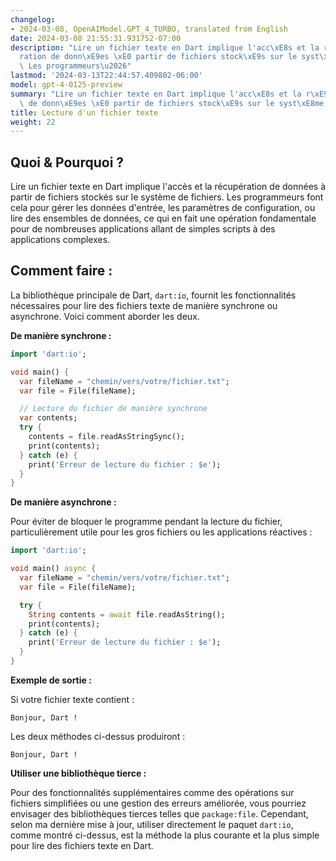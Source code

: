 ```yaml
---
changelog:
- 2024-03-08, OpenAIModel.GPT_4_TURBO, translated from English
date: 2024-03-08 21:55:31.931752-07:00
description: "Lire un fichier texte en Dart implique l'acc\xE8s et la r\xE9cup\xE9\
  ration de donn\xE9es \xE0 partir de fichiers stock\xE9s sur le syst\xE8me de fichiers.\
  \ Les programmeurs\u2026"
lastmod: '2024-03-13T22:44:57.409802-06:00'
model: gpt-4-0125-preview
summary: "Lire un fichier texte en Dart implique l'acc\xE8s et la r\xE9cup\xE9ration\
  \ de donn\xE9es \xE0 partir de fichiers stock\xE9s sur le syst\xE8me de fichiers."
title: Lecture d'un fichier texte
weight: 22
---
```


## Quoi & Pourquoi ?

Lire un fichier texte en Dart implique l'accès et la récupération de données à partir de fichiers stockés sur le système de fichiers. Les programmeurs font cela pour gérer les données d'entrée, les paramètres de configuration, ou lire des ensembles de données, ce qui en fait une opération fondamentale pour de nombreuses applications allant de simples scripts à des applications complexes.

## Comment faire :

La bibliothèque principale de Dart, `dart:io`, fournit les fonctionnalités nécessaires pour lire des fichiers texte de manière synchrone ou asynchrone. Voici comment aborder les deux.

**De manière synchrone :**

```dart
import 'dart:io';

void main() {
  var fileName = "chemin/vers/votre/fichier.txt";
  var file = File(fileName);

  // Lecture du fichier de manière synchrone
  var contents;
  try {
    contents = file.readAsStringSync();
    print(contents);
  } catch (e) {
    print('Erreur de lecture du fichier : $e');
  }
}
```

**De manière asynchrone :**

Pour éviter de bloquer le programme pendant la lecture du fichier, particulièrement utile pour les gros fichiers ou les applications réactives :

```dart
import 'dart:io';

void main() async {
  var fileName = "chemin/vers/votre/fichier.txt";
  var file = File(fileName);

  try {
    String contents = await file.readAsString();
    print(contents);
  } catch (e) {
    print('Erreur de lecture du fichier : $e');
  }
}
```

**Exemple de sortie :**

Si votre fichier texte contient :

```
Bonjour, Dart !
```

Les deux méthodes ci-dessus produiront :

```
Bonjour, Dart !
```

**Utiliser une bibliothèque tierce :**

Pour des fonctionnalités supplémentaires comme des opérations sur fichiers simplifiées ou une gestion des erreurs améliorée, vous pourriez envisager des bibliothèques tierces telles que `package:file`. Cependant, selon ma dernière mise à jour, utiliser directement le paquet `dart:io`, comme montré ci-dessus, est la méthode la plus courante et la plus simple pour lire des fichiers texte en Dart.
